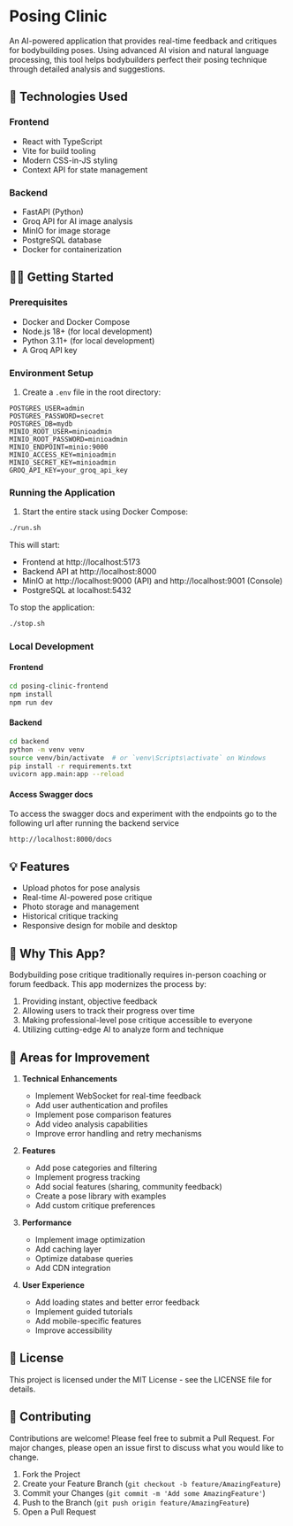 # Posing Clinic

An AI-powered application that provides real-time feedback and critiques for bodybuilding poses. Using advanced AI vision and natural language processing, this tool helps bodybuilders perfect their posing technique through detailed analysis and suggestions.

## 🚀 Technologies Used

### Frontend
- React with TypeScript
- Vite for build tooling
- Modern CSS-in-JS styling
- Context API for state management

### Backend
- FastAPI (Python)
- Groq API for AI image analysis
- MinIO for image storage
- PostgreSQL database
- Docker for containerization

## 🏃‍♂️ Getting Started

### Prerequisites
- Docker and Docker Compose
- Node.js 18+ (for local development)
- Python 3.11+ (for local development)
- A Groq API key

### Environment Setup

1. Create a `.env` file in the root directory:
```env
POSTGRES_USER=admin
POSTGRES_PASSWORD=secret
POSTGRES_DB=mydb
MINIO_ROOT_USER=minioadmin
MINIO_ROOT_PASSWORD=minioadmin
MINIO_ENDPOINT=minio:9000
MINIO_ACCESS_KEY=minioadmin
MINIO_SECRET_KEY=minioadmin
GROQ_API_KEY=your_groq_api_key
```

### Running the Application

1. Start the entire stack using Docker Compose:
```bash
./run.sh
```

This will start:
- Frontend at http://localhost:5173
- Backend API at http://localhost:8000
- MinIO at http://localhost:9000 (API) and http://localhost:9001 (Console)
- PostgreSQL at localhost:5432

To stop the application:
```bash
./stop.sh
```

### Local Development

#### Frontend
```bash
cd posing-clinic-frontend
npm install
npm run dev
```

#### Backend
```bash
cd backend
python -m venv venv
source venv/bin/activate  # or `venv\Scripts\activate` on Windows
pip install -r requirements.txt
uvicorn app.main:app --reload
```

#### Access Swagger docs 

To access the swagger docs and experiment with the endpoints go to the following url after running the backend service
```
http://localhost:8000/docs
```

## 💡 Features

- Upload photos for pose analysis
- Real-time AI-powered pose critique
- Photo storage and management
- Historical critique tracking
- Responsive design for mobile and desktop

## 🤔 Why This App?

Bodybuilding pose critique traditionally requires in-person coaching or forum feedback. This app modernizes the process by:
1. Providing instant, objective feedback
2. Allowing users to track their progress over time
3. Making professional-level pose critique accessible to everyone
4. Utilizing cutting-edge AI to analyze form and technique

## 🔄 Areas for Improvement

1. **Technical Enhancements**
   - Implement WebSocket for real-time feedback
   - Add user authentication and profiles
   - Implement pose comparison features
   - Add video analysis capabilities
   - Improve error handling and retry mechanisms

2. **Features**
   - Add pose categories and filtering
   - Implement progress tracking
   - Add social features (sharing, community feedback)
   - Create a pose library with examples
   - Add custom critique preferences

3. **Performance**
   - Implement image optimization
   - Add caching layer
   - Optimize database queries
   - Add CDN integration

4. **User Experience**
   - Add loading states and better error feedback
   - Implement guided tutorials
   - Add mobile-specific features
   - Improve accessibility

## 📄 License

This project is licensed under the MIT License - see the LICENSE file for details.

## 🤝 Contributing

Contributions are welcome! Please feel free to submit a Pull Request. For major changes, please open an issue first to discuss what you would like to change.

1. Fork the Project
2. Create your Feature Branch (`git checkout -b feature/AmazingFeature`)
3. Commit your Changes (`git commit -m 'Add some AmazingFeature'`)
4. Push to the Branch (`git push origin feature/AmazingFeature`)
5. Open a Pull Request